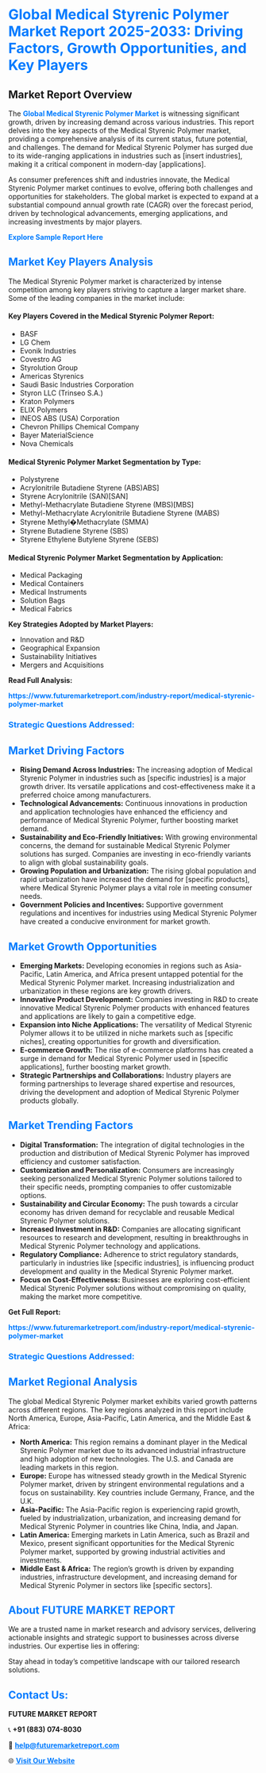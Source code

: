<h1 style="color: #007BFF;">Global Medical Styrenic Polymer Market Report 2025-2033: Driving Factors, Growth Opportunities, and Key Players</h1>

<section id="overview">
<h2>Market Report Overview</h2>
<p>The <a href="https://www.futuremarketreport.com/industry-report/medical-styrenic-polymer-market" style="color: #007BFF; text-decoration: none;"><strong>Global Medical Styrenic Polymer Market</strong></a> is witnessing significant growth, driven by increasing demand across various industries. This report delves into the key aspects of the Medical Styrenic Polymer market, providing a comprehensive analysis of its current status, future potential, and challenges. The demand for Medical Styrenic Polymer has surged due to its wide-ranging applications in industries such as [insert industries], making it a critical component in modern-day [applications].</p>
<p>As consumer preferences shift and industries innovate, the Medical Styrenic Polymer market continues to evolve, offering both challenges and opportunities for stakeholders. The global market is expected to expand at a substantial compound annual growth rate (CAGR) over the forecast period, driven by technological advancements, emerging applications, and increasing investments by major players.</p>
</section>

<section id="overview">
<p><a href="https://www.futuremarketreport.com/request-sample/reportId=58112" style="color: #007BFF; text-decoration: none;"><strong>Explore Sample Report Here</strong></a></p>
</section>

<section id="key-players">
<h2 style="color: #007BFF;">Market Key Players Analysis</h2>
<p>The Medical Styrenic Polymer market is characterized by intense competition among key players striving to capture a larger market share. Some of the leading companies in the market include:</p>
<h4>Key Players Covered in the Medical Styrenic Polymer Report:</h4>
<ul><li>BASF</li><li>LG Chem</li><li>Evonik Industries</li><li>Covestro AG</li><li>Styrolution Group</li><li>Americas Styrenics</li><li>Saudi Basic Industries Corporation</li><li>Styron LLC (Trinseo S.A.)</li><li>Kraton Polymers</li><li>ELIX Polymers</li><li>INEOS ABS (USA) Corporation</li><li>Chevron Phillips Chemical Company</li><li>Bayer MaterialScience</li><li>Nova Chemicals</li></ul>
<h4>Medical Styrenic Polymer Market Segmentation by Type:</h4>
<ul><li>Polystyrene</li><li>Acrylonitrile Butadiene Styrene (ABS)ABS]</li><li>Styrene Acrylonitrile (SAN)[SAN]</li><li>Methyl-Methacrylate Butadiene Styrene (MBS)[MBS]</li><li>Methyl-Methacrylate Acrylonitrile Butadiene Styrene (MABS)</li><li>Styrene Methyl�Methacrylate (SMMA)</li><li>Styrene Butadiene Styrene (SBS)</li><li>Styrene Ethylene Butylene Styrene (SEBS)</li></ul>

<h4>Medical Styrenic Polymer Market Segmentation by Application:</h4>
<ul><li>Medical Packaging</li><li>Medical Containers</li><li>Medical Instruments</li><li>Solution Bags</li><li>Medical Fabrics</li></ul>
<p><strong>Key Strategies Adopted by Market Players:</strong></p>
<ul>
<li>Innovation and R&D</li>
<li>Geographical Expansion</li>
<li>Sustainability Initiatives</li>
<li>Mergers and Acquisitions</li>
</ul>
</section>

<section>
<p><strong>Read Full Analysis: </strong></p><a href="https://www.futuremarketreport.com/industry-report/medical-styrenic-polymer-market" style="color: #007BFF; text-decoration: none;"><strong>https://www.futuremarketreport.com/industry-report/medical-styrenic-polymer-market</strong></a>
<h3 style="color: #007BFF;">Strategic Questions Addressed:</h3>
</section>

<section id="driving-factors">
<h2 style="color: #007BFF;">Market Driving Factors</h2>
<ul>
<li><strong>Rising Demand Across Industries:</strong> The increasing adoption of Medical Styrenic Polymer in industries such as [specific industries] is a major growth driver. Its versatile applications and cost-effectiveness make it a preferred choice among manufacturers.</li>
<li><strong>Technological Advancements:</strong> Continuous innovations in production and application technologies have enhanced the efficiency and performance of Medical Styrenic Polymer, further boosting market demand.</li>
<li><strong>Sustainability and Eco-Friendly Initiatives:</strong> With growing environmental concerns, the demand for sustainable Medical Styrenic Polymer solutions has surged. Companies are investing in eco-friendly variants to align with global sustainability goals.</li>
<li><strong>Growing Population and Urbanization:</strong> The rising global population and rapid urbanization have increased the demand for [specific products], where Medical Styrenic Polymer plays a vital role in meeting consumer needs.</li>
<li><strong>Government Policies and Incentives:</strong> Supportive government regulations and incentives for industries using Medical Styrenic Polymer have created a conducive environment for market growth.</li>
</ul>
</section>

<section id="growth-opportunities">
<h2 style="color: #007BFF;">Market Growth Opportunities</h2>
<ul>
<li><strong>Emerging Markets:</strong> Developing economies in regions such as Asia-Pacific, Latin America, and Africa present untapped potential for the Medical Styrenic Polymer market. Increasing industrialization and urbanization in these regions are key growth drivers.</li>
<li><strong>Innovative Product Development:</strong> Companies investing in R&D to create innovative Medical Styrenic Polymer products with enhanced features and applications are likely to gain a competitive edge.</li>
<li><strong>Expansion into Niche Applications:</strong> The versatility of Medical Styrenic Polymer allows it to be utilized in niche markets such as [specific niches], creating opportunities for growth and diversification.</li>
<li><strong>E-commerce Growth:</strong> The rise of e-commerce platforms has created a surge in demand for Medical Styrenic Polymer used in [specific applications], further boosting market growth.</li>
<li><strong>Strategic Partnerships and Collaborations:</strong> Industry players are forming partnerships to leverage shared expertise and resources, driving the development and adoption of Medical Styrenic Polymer products globally.</li>
</ul>
</section>

<section id="trending-factors">
<h2 style="color: #007BFF;">Market Trending Factors</h2>
<ul>
<li><strong>Digital Transformation:</strong> The integration of digital technologies in the production and distribution of Medical Styrenic Polymer has improved efficiency and customer satisfaction.</li>
<li><strong>Customization and Personalization:</strong> Consumers are increasingly seeking personalized Medical Styrenic Polymer solutions tailored to their specific needs, prompting companies to offer customizable options.</li>
<li><strong>Sustainability and Circular Economy:</strong> The push towards a circular economy has driven demand for recyclable and reusable Medical Styrenic Polymer solutions.</li>
<li><strong>Increased Investment in R&D:</strong> Companies are allocating significant resources to research and development, resulting in breakthroughs in Medical Styrenic Polymer technology and applications.</li>
<li><strong>Regulatory Compliance:</strong> Adherence to strict regulatory standards, particularly in industries like [specific industries], is influencing product development and quality in the Medical Styrenic Polymer market.</li>
<li><strong>Focus on Cost-Effectiveness:</strong> Businesses are exploring cost-efficient Medical Styrenic Polymer solutions without compromising on quality, making the market more competitive.</li>
</ul>
</section>

<section>
<p><strong>Get Full Report: </strong></p><a href="https://www.futuremarketreport.com/industry-report/medical-styrenic-polymer-market" style="color: #007BFF; text-decoration: none;"><strong>https://www.futuremarketreport.com/industry-report/medical-styrenic-polymer-market</strong></a>
<h3 style="color: #007BFF;">Strategic Questions Addressed:</h3>
</section>


<section id="regional-analysis">
<h2 style="color: #007BFF;">Market Regional Analysis</h2>
<p>The global Medical Styrenic Polymer market exhibits varied growth patterns across different regions. The key regions analyzed in this report include North America, Europe, Asia-Pacific, Latin America, and the Middle East & Africa:</p>
<ul>
<li><strong>North America:</strong> This region remains a dominant player in the Medical Styrenic Polymer market due to its advanced industrial infrastructure and high adoption of new technologies. The U.S. and Canada are leading markets in this region.</li>
<li><strong>Europe:</strong> Europe has witnessed steady growth in the Medical Styrenic Polymer market, driven by stringent environmental regulations and a focus on sustainability. Key countries include Germany, France, and the U.K.</li>
<li><strong>Asia-Pacific:</strong> The Asia-Pacific region is experiencing rapid growth, fueled by industrialization, urbanization, and increasing demand for Medical Styrenic Polymer in countries like China, India, and Japan.</li>
<li><strong>Latin America:</strong> Emerging markets in Latin America, such as Brazil and Mexico, present significant opportunities for the Medical Styrenic Polymer market, supported by growing industrial activities and investments.</li>
<li><strong>Middle East & Africa:</strong> The region’s growth is driven by expanding industries, infrastructure development, and increasing demand for Medical Styrenic Polymer in sectors like [specific sectors].</li>
</ul>
</section>

<footer>
<h2 style="color: #007BFF;">About FUTURE MARKET REPORT</h2>
<p>We are a trusted name in market research and advisory services, delivering actionable insights and strategic support to businesses across diverse industries. Our expertise lies in offering:</p>

<p>Stay ahead in today’s competitive landscape with our tailored research solutions.</p>

<h2 style="color: #007BFF;">Contact Us:</h2>
<p><strong>FUTURE MARKET REPORT</strong></p>
<p>📞 <strong>+91 (883) 074-8030</strong></p>
<p>📧 <strong><a href="mailto:help@futuremarketreport.com" style="color: #007BFF;">help@futuremarketreport.com</a></strong></p>
<p>🌐 <strong><a href="https://www.futuremarketreport.com/" style="color: #007BFF;">Visit Our Website</a></strong></p>
</footer>